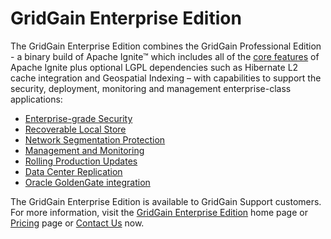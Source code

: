 # GridGain Enterprise Edition

The GridGain Enterprise Edition combines the GridGain Professional Edition - a binary build of Apache Ignite™ which includes all of the [core features](https://www.gridgain.com/technology/in-memory-computing-platform) of Apache Ignite plus optional LGPL dependencies such as Hibernate L2 cache integration and Geospatial Indexing – with capabilities to support the security, deployment, monitoring and management enterprise-class applications:
 - [Enterprise-grade Security](https://www.gridgain.com/products/software/enterprise-edition/security)
 - [Recoverable Local Store](https://www.gridgain.com/products/software/enterprise-edition/recoverable-local-store)
 - [Network Segmentation Protection](https://www.gridgain.com/products/software/enterprise-edition/network-segmentation-protection) 
 - [Management and Monitoring](https://www.gridgain.com/products/software/enterprise-edition/management-tool) 
 - [Rolling Production Updates](https://www.gridgain.com/products/software/enterprise-edition/rolling-production-updates)
 - [Data Center Replication](https://www.gridgain.com/products/software/enterprise-edition/data-center-replication)
 - [Oracle GoldenGate integration](https://www.gridgain.com/products/software/enterprise-edition/goldengate-integration)
 
The GridGain Enterprise Edition is available to GridGain Support customers. For more information, visit the [GridGain Enterprise Edition](https://www.gridgain.com/products/software/enterprise-edition) home page or [Pricing](https://www.gridgain.com/products/pricing) page or [Contact Us](http://www.gridgain.com/contact) now.
